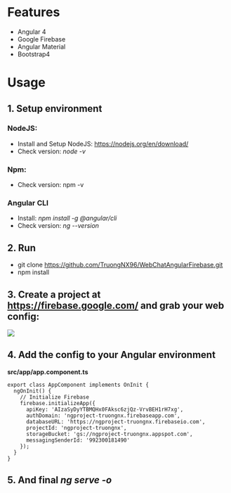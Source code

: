 # Features
- Angular 4
- Google Firebase
- Angular Material
- Bootstrap4

# Usage
## 1. Setup environment
### NodeJS:
- Install and Setup NodeJS: https://nodejs.org/en/download/
- Check version: *node -v*
### Npm: 
- Check version: npm -v
### Angular CLI
- Install: *npm install -g @angular/cli*
- Check version: *ng --version*

## 2. Run
- git clone https://github.com/TruongNX96/WebChatAngularFirebase.git
- npm install

## 3. Create a project at https://firebase.google.com/ and grab your web config:
<img src="https://camo.githubusercontent.com/91c929842d78297fcdc65eca49806cedbf367959/68747470733a2f2f616e67756c617266697265626173652e636f6d2f77702d636f6e74656e742f75706c6f6164732f323031372f30342f66697265626173652d6465762d70726f642d63726564656e7469616c732e706e67">

## 4. Add the config to your Angular environment
**src/app/app.component.ts**

```
export class AppComponent implements OnInit {
  ngOnInit() {
    // Initialize Firebase
    firebase.initializeApp({
      apiKey: 'AIzaSyDyYTBMQHx0FAksc6zjQz-VrvBEH1rH7xg',
      authDomain: 'ngproject-truongnx.firebaseapp.com',
      databaseURL: 'https://ngproject-truongnx.firebaseio.com',
      projectId: 'ngproject-truongnx',
      storageBucket: 'gs://ngproject-truongnx.appspot.com',
      messagingSenderId: '992300181490'
    });
  }
}
```

## 5. And final *ng serve -o*
